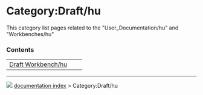 # Category:Draft/hu
This category list pages related to the \"User_Documentation/hu\" and \"Workbenches/hu\"

### Contents

|     |     |     |
| --- | --- | --- |
| [Draft Workbench/hu](Draft_Workbench/hu.md) |



---
![](images/Button_right.svg) [documentation index](../README.md) > Category:Draft/hu
